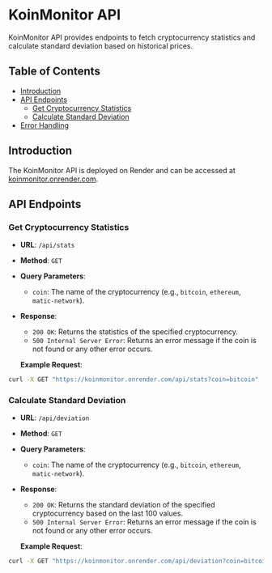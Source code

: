 # KoinMonitor API

KoinMonitor API provides endpoints to fetch cryptocurrency statistics and calculate standard deviation based on historical prices.

## Table of Contents

- [Introduction](#introduction)
- [API Endpoints](#api-endpoints)
  - [Get Cryptocurrency Statistics](#get-cryptocurrency-statistics)
  - [Calculate Standard Deviation](#calculate-standard-deviation)
- [Error Handling](#error-handling)

## Introduction

The KoinMonitor API is deployed on Render and can be accessed at [koinmonitor.onrender.com](https://koinmonitor.onrender.com).

## API Endpoints

### Get Cryptocurrency Statistics

- **URL**: `/api/stats`
- **Method**: `GET`
- **Query Parameters**:
  - `coin`: The name of the cryptocurrency (e.g., `bitcoin`, `ethereum`, `matic-network`).
- **Response**:
  - `200 OK`: Returns the statistics of the specified cryptocurrency.
  - `500 Internal Server Error`: Returns an error message if the coin is not found or any other error occurs.

  **Example Request**:
```sh
curl -X GET "https://koinmonitor.onrender.com/api/stats?coin=bitcoin"
```


### Calculate Standard Deviation

- **URL**: `/api/deviation`
- **Method**: `GET`
- **Query Parameters**:
  - `coin`: The name of the cryptocurrency (e.g., `bitcoin`, `ethereum`, `matic-network`).
- **Response**:
  - `200 OK`: Returns the standard deviation of the specified cryptocurrency based on the last 100 values.
  - `500 Internal Server Error`: Returns an error message if the coin is not found or any other error occurs.

  **Example Request**:
```sh
curl -X GET "https://koinmonitor.onrender.com/api/deviation?coin=bitcoin"
```